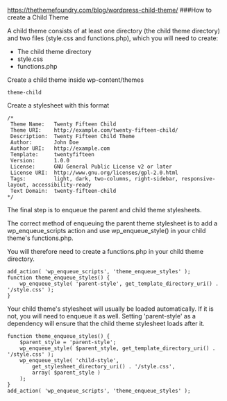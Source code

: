 https://thethemefoundry.com/blog/wordpress-child-theme/
###How to create a Child Theme

A child theme consists of at least one directory (the child theme directory) and two files (style.css and functions.php), which you will need to create:

+ The child theme directory
+ style.css
+ functions.php

Create a child theme inside wp-content/themes

    theme-child

Create a stylesheet with this format

    /*
     Theme Name:   Twenty Fifteen Child
     Theme URI:    http://example.com/twenty-fifteen-child/
     Description:  Twenty Fifteen Child Theme
     Author:       John Doe
     Author URI:   http://example.com
     Template:     twentyfifteen
     Version:      1.0.0
     License:      GNU General Public License v2 or later
     License URI:  http://www.gnu.org/licenses/gpl-2.0.html
     Tags:         light, dark, two-columns, right-sidebar, responsive-layout, accessibility-ready
     Text Domain:  twenty-fifteen-child
    */

The final step is to enqueue the parent and child theme stylesheets.

The correct method of enqueuing the parent theme stylesheet is to add a wp_enqueue_scripts action and use wp_enqueue_style() in your child theme's functions.php.

You will therefore need to create a functions.php in your child theme directory.

    add_action( 'wp_enqueue_scripts', 'theme_enqueue_styles' );
    function theme_enqueue_styles() {
        wp_enqueue_style( 'parent-style', get_template_directory_uri() . '/style.css' );
    }

Your child theme's stylesheet will usually be loaded automatically. If it is not, you will need to enqueue it as well. Setting 'parent-style' as a dependency will ensure that the child theme stylesheet loads after it.

    function theme_enqueue_styles() {
        $parent_style = 'parent-style';
        wp_enqueue_style( $parent_style, get_template_directory_uri() . '/style.css' );
        wp_enqueue_style( 'child-style',
            get_stylesheet_directory_uri() . '/style.css',
            array( $parent_style )
        );
    }
    add_action( 'wp_enqueue_scripts', 'theme_enqueue_styles' );